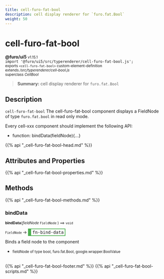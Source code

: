 ```yaml
---
title: cell-furo-fat-bool
description: cell display renderer for `furo.fat.Bool`
weight: 50
---
```


# cell-furo-fat-bool
**@furo/ui5** <small>v1.15.1</small>
<br>`import '@furo/ui5/src/typerenderer/cell-furo-fat-bool.js';`<small>
<br>exports `<cell-furo-fat-bool>` custom-element-definition
<br>extends */src/typerenderer/cell-bool.js*
<br>superclass *CellBool*</small>

> **Summary:** cell display renderer for `furo.fat.Bool`

## Description

`cell-furo-fat-bool`
The cell-furo-fat-bool component displays a FieldNode of type `furo.fat.bool` in read only mode.

Every cell-xxx component should implement the following API:
- function: bindData(fieldNode){...}

{{% api "_cell-furo-fat-bool-head.md" %}}

## Attributes and Properties
{{% api "_cell-furo-fat-bool-properties.md" %}}





## Methods
{{% api "_cell-furo-fat-bool-methods.md" %}}



### **bindData**
<small>**bindData**(*fieldNode* `FieldNode` ) ⟹ `void`</small>

<small>`FieldNode` </small> →
<span  style="border-width:2px 2px 2px 10px; border-style: solid;border-color:  rgb(76, 175, 80);font-family:monospace; padding:2px 4px;">fn-bind-data</span>

Binds a field node to the component

- <small>fieldNode of type bool, furo.fat.Bool, google.wrapper.BoolValue</small>
<br><br>




{{% api "_cell-furo-fat-bool-footer.md" %}}
{{% api "_cell-furo-fat-bool-scripts.md" %}}

